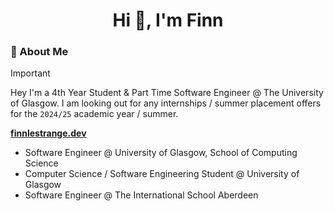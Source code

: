 <h1 align="center">Hi 👋, I'm Finn</h1>

### 📌 About Me 
> [!Important]
> Hey I'm a 4th Year Student & Part Time Software Engineer @ The University of Glasgow. I am looking out for any internships / summer placement offers for the `2024/25` academic year / summer.

**[finnlestrange.dev](https://finnlestrange.dev)**

- Software Engineer @ University of Glasgow, School of Computing Science
- Computer Science / Software Engineering Student @ University of Glasgow
- Software Engineer @ The International School Aberdeen

